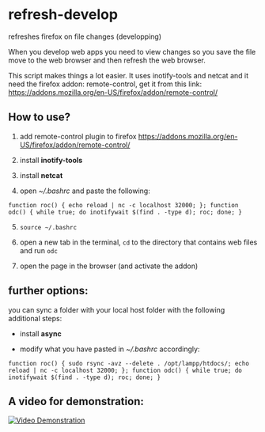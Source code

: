 # refresh-develop
refreshes firefox on file changes (developping)

When you develop web apps you need to view changes so you save the file move to the web browser and then refresh the web browser.

This script makes things a lot easier. It uses inotify-tools and netcat and it need the firefox addon: remote-control, get it from this link: https://addons.mozilla.org/en-US/firefox/addon/remote-control/

## How to use?

1. add remote-control plugin to firefox https://addons.mozilla.org/en-US/firefox/addon/remote-control/

2. install **inotify-tools**

3. install **netcat**

4. open *~/.bashrc* and paste the following:

`function roc() { echo reload | nc -c localhost 32000; };
function odc() { while true; do inotifywait $(find . -type d); roc; done; }`

5. `source ~/.bashrc`

6. open a new tab in the terminal, `cd` to the directory that contains web files and run `odc`

7. open the page in the browser (and activate the addon)

## further options:

you can sync a folder with your local host folder with the following additional steps:

- install **async**

- modify what you have pasted in *~/.bashrc* accordingly:

`function roc() { sudo rsync -avz --delete . /opt/lampp/htdocs/; echo reload | nc -c localhost 32000; };
function odc() { while true; do inotifywait $(find . -type d); roc; done; }`

## A video for demonstration:

[![Video Demonstration](https://img.youtube.com/vi/yhwZXId6jvM/0.jpg)](https://www.youtube.com/watch?v=yhwZXId6jvM) 
